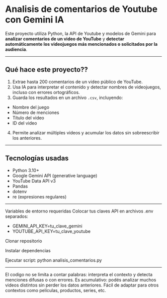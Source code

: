 # Analisis de comentarios de Youtube con Gemini IA
Este proyecto utiliza Python, la API de Youtube y modelos de Gemini para **analizar comentarios de un video de YouTube** y **detectar automáticamente los videojuegos más mencionados o solicitados por la audiencia**.

---
## Qué hace este proyecto??

1.  Extrae hasta 200 comentarios de un video público de YouTube.
2.  Usa IA para interpretar el contenido y detectar nombres de videojuegos, incluso con errores ortográficos.
3.  Guarda los resultados en un archivo `.csv`, incluyendo:
   - Nombre del juego
   - Número de menciones
   - Título del video
   - ID del video
4. Permite analizar múltiples videos y acumular los datos sin sobreescribir los anteriores.

---
## Tecnologías usadas
- Python 3.10+
- Google Gemini API (generative language)
- YouTube Data API v3
- Pandas
- dotenv
- re (expresiones regulares)

---
 Variables de entorno requeridas
Colocar tus claves API en archivos .env separados:

- GEMINI_API_KEY=tu_clave_gemini
- YOUTUBE_API_KEY=tu_clave_youtube

Clonar repositorio

Instalar dependencias

Ejecutar script:
python analisis_comentarios.py

---
El codigo no se limita a contar palabras: interpreta el contexto y detecta menciones difusas o con errores.
Es acumulativo: podés analizar muchos videos distintos sin perder los datos anteriores.
Fácil de adaptar para otros contextos como películas, productos, series, etc.


